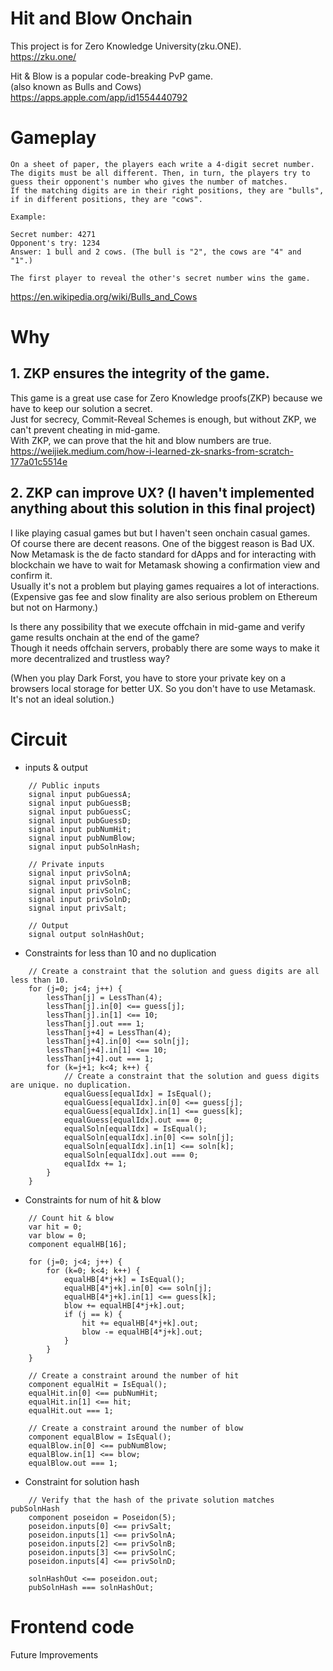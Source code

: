# Hit and Blow Onchain

This project is for Zero Knowledge University(zku.ONE).  
https://zku.one/

Hit & Blow is a popular code-breaking PvP game.  
(also known as Bulls and Cows)  
https://apps.apple.com/app/id1554440792

# Gameplay

```
On a sheet of paper, the players each write a 4-digit secret number.
The digits must be all different. Then, in turn, the players try to guess their opponent's number who gives the number of matches.
If the matching digits are in their right positions, they are "bulls", if in different positions, they are "cows".

Example:

Secret number: 4271
Opponent's try: 1234
Answer: 1 bull and 2 cows. (The bull is "2", the cows are "4" and "1".)

The first player to reveal the other's secret number wins the game.
```

https://en.wikipedia.org/wiki/Bulls_and_Cows

# Why

## 1. ZKP ensures the integrity of the game.

This game is a great use case for Zero Knowledge proofs(ZKP) because we have to keep our solution a secret.  
Just for secrecy, Commit-Reveal Schemes is enough, but without ZKP, we can't prevent cheating in mid-game.  
With ZKP, we can prove that the hit and blow numbers are true.  
https://weijiek.medium.com/how-i-learned-zk-snarks-from-scratch-177a01c5514e

## 2. ZKP can improve UX? (I haven't implemented anything about this solution in this final project)

I like playing casual games but but I haven't seen onchain casual games.  
Of course there are decent reasons. One of the biggest reason is Bad UX.  
Now Metamask is the de facto standard for dApps and for interacting with blockchain we have to wait for Metamask showing a confirmation view and confirm it.  
Usually it's not a problem but playing games requaires a lot of interactions.
(Expensive gas fee and slow finality are also serious problem on Ethereum but not on Harmony.)

Is there any possibility that we execute offchain in mid-game and verify game results onchain at the end of the game?  
Though it needs offchain servers, probably there are some ways to make it more decentralized and trustless way?

(When you play Dark Forst, you have to store your private key on a browsers local storage for better UX. So you don't have to use Metamask. It's not an ideal solution.)

# Circuit

- inputs & output

```
    // Public inputs
    signal input pubGuessA;
    signal input pubGuessB;
    signal input pubGuessC;
    signal input pubGuessD;
    signal input pubNumHit;
    signal input pubNumBlow;
    signal input pubSolnHash;

    // Private inputs
    signal input privSolnA;
    signal input privSolnB;
    signal input privSolnC;
    signal input privSolnD;
    signal input privSalt;

    // Output
    signal output solnHashOut;
```

- Constraints for less than 10 and no duplication

```
    // Create a constraint that the solution and guess digits are all less than 10.
    for (j=0; j<4; j++) {
        lessThan[j] = LessThan(4);
        lessThan[j].in[0] <== guess[j];
        lessThan[j].in[1] <== 10;
        lessThan[j].out === 1;
        lessThan[j+4] = LessThan(4);
        lessThan[j+4].in[0] <== soln[j];
        lessThan[j+4].in[1] <== 10;
        lessThan[j+4].out === 1;
        for (k=j+1; k<4; k++) {
            // Create a constraint that the solution and guess digits are unique. no duplication.
            equalGuess[equalIdx] = IsEqual();
            equalGuess[equalIdx].in[0] <== guess[j];
            equalGuess[equalIdx].in[1] <== guess[k];
            equalGuess[equalIdx].out === 0;
            equalSoln[equalIdx] = IsEqual();
            equalSoln[equalIdx].in[0] <== soln[j];
            equalSoln[equalIdx].in[1] <== soln[k];
            equalSoln[equalIdx].out === 0;
            equalIdx += 1;
        }
    }
```

- Constraints for num of hit & blow

```
    // Count hit & blow
    var hit = 0;
    var blow = 0;
    component equalHB[16];

    for (j=0; j<4; j++) {
        for (k=0; k<4; k++) {
            equalHB[4*j+k] = IsEqual();
            equalHB[4*j+k].in[0] <== soln[j];
            equalHB[4*j+k].in[1] <== guess[k];
            blow += equalHB[4*j+k].out;
            if (j == k) {
                hit += equalHB[4*j+k].out;
                blow -= equalHB[4*j+k].out;
            }
        }
    }

    // Create a constraint around the number of hit
    component equalHit = IsEqual();
    equalHit.in[0] <== pubNumHit;
    equalHit.in[1] <== hit;
    equalHit.out === 1;

    // Create a constraint around the number of blow
    component equalBlow = IsEqual();
    equalBlow.in[0] <== pubNumBlow;
    equalBlow.in[1] <== blow;
    equalBlow.out === 1;
```

- Constraint for solution hash

```
    // Verify that the hash of the private solution matches pubSolnHash
    component poseidon = Poseidon(5);
    poseidon.inputs[0] <== privSalt;
    poseidon.inputs[1] <== privSolnA;
    poseidon.inputs[2] <== privSolnB;
    poseidon.inputs[3] <== privSolnC;
    poseidon.inputs[4] <== privSolnD;

    solnHashOut <== poseidon.out;
    pubSolnHash === solnHashOut;
```

# Frontend code

Future Improvements
